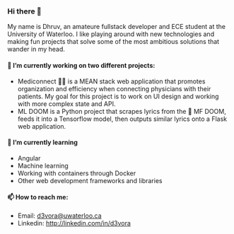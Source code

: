### Hi there 👋

My name is Dhruv, an amateure fullstack developer and ECE student at the University of Waterloo. I like playing around with new technologies and making fun projects that solve some of the most ambitious solutions that wander in my head. 


#### 🔭    I’m currently working on two different projects:
- Mediconnect 👨‍⚕️ is a MEAN stack web application that promotes organization and efficiency when connecting physicians with their patients. My goal for this project is to work on UI design and working with more complex state and API. 
- ML DOOM is a Python project that scrapes lyrics from the 🐐 MF DOOM, feeds it into a Tensorflow model, then outputs similar lyrics onto a Flask web application. 

#### 🌱    I’m currently learning
- Angular
- Machine learning
- Working with containers through Docker
- Other web development frameworks and libraries

#### 📫    How to reach me:
- Email: <d3vora@uwaterloo.ca>
- Linkedin: <http://linkedin.com/in/d3vora> 


<!--
**dbvora03/dbvora03** is a ✨ _special_ ✨ repository because its `README.md` (this file) appears on your GitHub profile.

Here are some ideas to get you started:

- 🌱 I’m currently learning ...
- 👯 I’m looking to collaborate on ...
- 🤔 I’m looking for help with ...
- 💬 Ask me about ...
- 📫 How to reach me: ...
- 😄 Pronouns: ...
- ⚡ Fun fact: ...
-->
